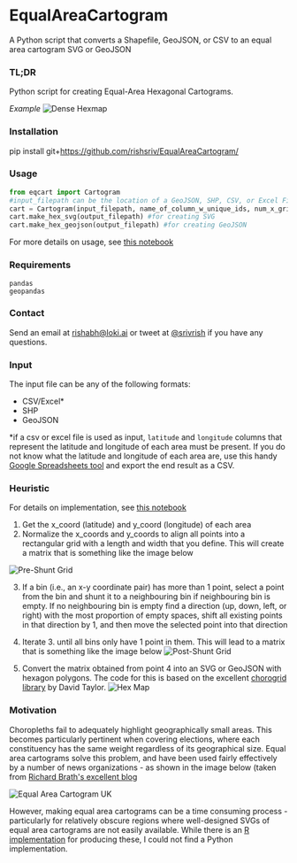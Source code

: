 # EqualAreaCartogram
A Python script that converts a Shapefile, GeoJSON, or CSV to an equal area cartogram SVG or GeoJSON

### TL;DR
Python script for creating Equal-Area Hexagonal Cartograms.

_Example_
![Dense Hexmap](https://raw.githubusercontent.com/rishsriv/equalareacartogram/master/demo_images/demo_dense.png "Dense Hexmap")

### Installation
pip install git+https://github.com/rishsriv/EqualAreaCartogram/

### Usage
```python
from eqcart import Cartogram
#input_filepath can be the location of a GeoJSON, SHP, CSV, or Excel File
cart = Cartogram(input_filepath, name_of_column_w_unique_ids, num_x_grid, num_y_grid)
cart.make_hex_svg(output_filepath) #for creating SVG
cart.make_hex_geojson(output_filepath) #for creating GeoJSON
```

For more details on usage, see [this notebook](https://github.com/rishsriv/equalareacartogram/blob/master/Demo.ipynb)

### Requirements
```
pandas
geopandas
```

### Contact
Send an email at rishabh@loki.ai or tweet at [@srivrish](https://twitter.com/srivrish) if you have any questions.

### Input
The input file can be any of the following formats:
- CSV/Excel*
- SHP
- GeoJSON

\*if a csv or excel file is used as input, `latitude` and `longitude` columns that represent the latitude and longitude of each area must be present. If you do not know what the latitude and longitude of each area are, use this handy [Google Spreadsheets tool](https://chrome.google.com/webstore/detail/geocode-cells/pkocmaboheckpkcbnnlghnfccjjikmfc?hl=en) and export the end result as a CSV.

### Heuristic
For details on implementation, see [this notebook](https://github.com/rishsriv/equalareacartogram/blob/master/Under%20the%20hood.ipynb)

1. Get the x_coord (latitude) and y_coord (longitude) of each area 
2. Normalize the x_coords and y_coords to align all points into a rectangular grid with a length and width that you define. This will create a matrix that is something like the image below

![Pre-Shunt Grid](https://raw.githubusercontent.com/rishsriv/equalareacartogram/master/demo_images/grid_pre_shunt.png "Equal Area Cartogram UK")

3. If a bin (i.e., an x-y coordinate pair) has more than 1 point, select a point from the bin and shunt it to a neighbouring bin if neighbouring bin is empty. If no neighbouring bin is empty find a direction (up, down, left, or right) with the most proportion of empty spaces, shift all existing points in that direction by 1, and then move the selected point into that direction

4. Iterate 3. until all bins only have 1 point in them. This will lead to a matrix that is something like the image below
![Post-Shunt Grid](https://raw.githubusercontent.com/rishsriv/equalareacartogram/master/demo_images/grid_post_shunt.png "Post-Shunt Grid")

5. Convert the matrix obtained from point 4 into an SVG or GeoJSON with hexagon polygons. The code for this is based on the excellent [chorogrid library](https://github.com/Prooffreader/chorogrid) by David Taylor.
![Hex Map](./demo_images/map.svg)

### Motivation
Choropleths fail to adequately highlight geographically small areas. This becomes particularly pertinent when covering elections, where each constituency has the same weight regardless of its geographical size. Equal area cartograms solve this problem, and have been used fairly effectively by a number of news organizations - as shown in the image below (taken from [Richard Brath's excellent blog](https://richardbrath.wordpress.com/2015/10/15/equal-area-cartograms-and-multivariate-labels/)

![Equal Area Cartogram UK](https://raw.githubusercontent.com/rishsriv/equalareacartogram/master/demo_images/ukequalareatilemaps.png "Equal Area Cartogram UK")

However, making equal area cartograms can be a time consuming process - particularly for relatively obscure regions where well-designed SVGs of equal area cartograms are not easily available. While there is an [R implementation](https://github.com/sassalley/hexmapr) for producing these, I could not find a Python implementation.
